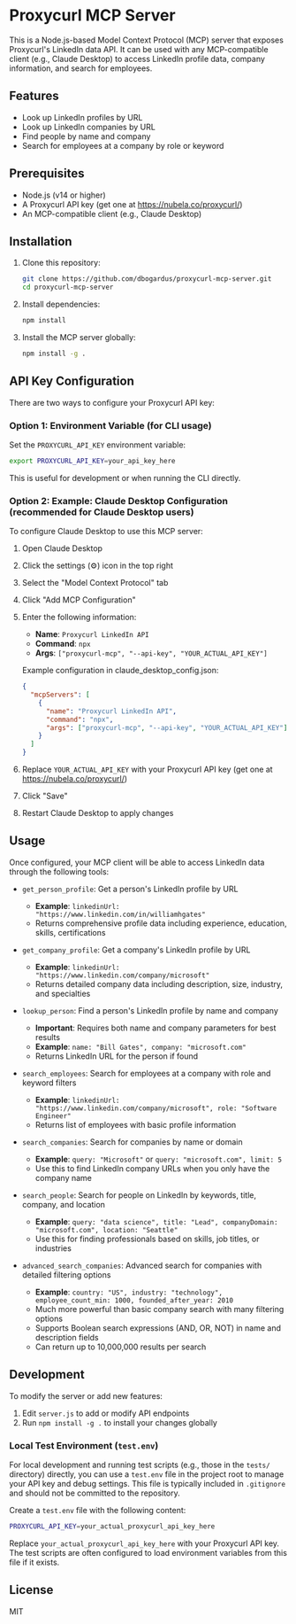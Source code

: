 # Proxycurl MCP Server

This is a Node.js-based Model Context Protocol (MCP) server that exposes Proxycurl's LinkedIn data API. It can be used with any MCP-compatible client (e.g., Claude Desktop) to access LinkedIn profile data, company information, and search for employees.

## Features

- Look up LinkedIn profiles by URL
- Look up LinkedIn companies by URL
- Find people by name and company
- Search for employees at a company by role or keyword

## Prerequisites

- Node.js (v14 or higher)
- A Proxycurl API key (get one at https://nubela.co/proxycurl/)
- An MCP-compatible client (e.g., Claude Desktop)

## Installation

1. Clone this repository:
   ```bash
   git clone https://github.com/dbogardus/proxycurl-mcp-server.git
   cd proxycurl-mcp-server
   ```

2. Install dependencies:
   ```bash
   npm install
   ```

3. Install the MCP server globally:
   ```bash
   npm install -g .
   ```

## API Key Configuration

There are two ways to configure your Proxycurl API key:

### Option 1: Environment Variable (for CLI usage)

Set the `PROXYCURL_API_KEY` environment variable:

```bash
export PROXYCURL_API_KEY=your_api_key_here
```

This is useful for development or when running the CLI directly.

### Option 2: Example: Claude Desktop Configuration (recommended for Claude Desktop users)

To configure Claude Desktop to use this MCP server:

1. Open Claude Desktop
2. Click the settings (⚙️) icon in the top right
3. Select the "Model Context Protocol" tab
4. Click "Add MCP Configuration"
5. Enter the following information:
   - **Name**: `Proxycurl LinkedIn API`
   - **Command**: `npx`
   - **Args**: `["proxycurl-mcp", "--api-key", "YOUR_ACTUAL_API_KEY"]`

   Example configuration in claude_desktop_config.json:
   ```json
   {
     "mcpServers": [
       {
         "name": "Proxycurl LinkedIn API",
         "command": "npx",
         "args": ["proxycurl-mcp", "--api-key", "YOUR_ACTUAL_API_KEY"]
       }
     ]
   }
   ```

6. Replace `YOUR_ACTUAL_API_KEY` with your Proxycurl API key (get one at https://nubela.co/proxycurl/)
7. Click "Save"
8. Restart Claude Desktop to apply changes

## Usage

Once configured, your MCP client will be able to access LinkedIn data through the following tools:

- `get_person_profile`: Get a person's LinkedIn profile by URL
  - **Example**: `linkedinUrl: "https://www.linkedin.com/in/williamhgates"`
  - Returns comprehensive profile data including experience, education, skills, certifications

- `get_company_profile`: Get a company's LinkedIn profile by URL
  - **Example**: `linkedinUrl: "https://www.linkedin.com/company/microsoft"`
  - Returns detailed company data including description, size, industry, and specialties

- `lookup_person`: Find a person's LinkedIn profile by name and company
  - **Important**: Requires both name and company parameters for best results
  - **Example**: `name: "Bill Gates", company: "microsoft.com"` 
  - Returns LinkedIn URL for the person if found

- `search_employees`: Search for employees at a company with role and keyword filters
  - **Example**: `linkedinUrl: "https://www.linkedin.com/company/microsoft", role: "Software Engineer"`
  - Returns list of employees with basic profile information

- `search_companies`: Search for companies by name or domain
  - **Example**: `query: "Microsoft"` or `query: "microsoft.com", limit: 5`
  - Use this to find LinkedIn company URLs when you only have the company name

- `search_people`: Search for people on LinkedIn by keywords, title, company, and location
  - **Example**: `query: "data science", title: "Lead", companyDomain: "microsoft.com", location: "Seattle"`
  - Use this for finding professionals based on skills, job titles, or industries

- `advanced_search_companies`: Advanced search for companies with detailed filtering options
  - **Example**: `country: "US", industry: "technology", employee_count_min: 1000, founded_after_year: 2010`
  - Much more powerful than basic company search with many filtering options
  - Supports Boolean search expressions (AND, OR, NOT) in name and description fields
  - Can return up to 10,000,000 results per search

## Development

To modify the server or add new features:

1. Edit `server.js` to add or modify API endpoints
2. Run `npm install -g .` to install your changes globally

### Local Test Environment (`test.env`)

For local development and running test scripts (e.g., those in the `tests/` directory) directly, you can use a `test.env` file in the project root to manage your API key and debug settings. This file is typically included in `.gitignore` and should not be committed to the repository.

Create a `test.env` file with the following content:

```bash
PROXYCURL_API_KEY=your_actual_proxycurl_api_key_here
```

Replace `your_actual_proxycurl_api_key_here` with your Proxycurl API key. The test scripts are often configured to load environment variables from this file if it exists.

## License

MIT
